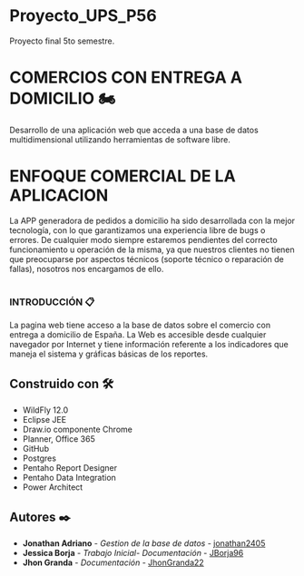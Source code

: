 # Proyecto_UPS_P56
Proyecto final 5to semestre.
# COMERCIOS CON ENTREGA A DOMICILIO 🏍️

Desarrollo de una aplicación web que acceda a una base de datos multidimensional utilizando herramientas de software libre.

# ENFOQUE COMERCIAL DE LA APLICACION 
La APP generadora de pedidos a domicilio ha sido desarrollada con la mejor tecnología, con lo que garantizamos una experiencia libre de bugs o errores. De cualquier modo siempre estaremos pendientes del correcto funcionamiento u operación de la misma, ya que nuestros clientes no tienen que preocuparse por aspectos técnicos (soporte técnico o reparación de fallas), nosotros nos encargamos de ello.

#

### INTRODUCCIÓN 📋
La pagina web tiene acceso a la base de datos sobre el comercio con entrega a domicilio de España. La Web es accesible desde cualquier navegador por Internet y tiene información referente a los indicadores que maneja el sistema y gráficas básicas de los reportes.

## Construido con 🛠️
* WildFly 12.0
* Eclipse JEE
* Draw.io componente Chrome
* Planner, Office 365
* GitHub
* Postgres
* Pentaho Report Designer
* Pentaho Data Integration
* Power Architect

## Autores ✒️

* **Jonathan Adriano** - *Gestion de la base de datos* - [jonathan2405](https://github.com/jonathan2405)
* **Jessica Borja** - *Trabajo Inicial- Documentación* - [JBorja96](https://github.com/JBorja96)
* **Jhon Granda** - *Documentación* - [JhonGranda22](https://github.com/JhonGranda22)
